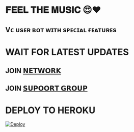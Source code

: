 # 𝐅𝐄𝐄𝐋 𝐓𝐇𝐄 𝐌𝐔𝐒𝐈𝐂 😍❤️

## Vᴄ ᴜsᴇʀ ʙᴏᴛ ᴡɪᴛʜ sᴘᴇᴄɪᴀʟ ғᴇᴀᴛᴜʀᴇs

# WAIT FOR LATEST UPDATES

## JOIN [𝗡𝗘𝗧𝗪𝗢𝗥𝗞](HTTPS://T.ME/HFM_NETWORK) 

## JOIN [𝗦𝗨𝗣𝗢𝗢𝗥𝗧 𝗚𝗥𝗢𝗨𝗣 ](HTTPS://T.ME/HFM_SUPPORT) 

# DEPLOY TO HEROKU 


[![Deploy](https://www.herokucdn.com/deploy/button.svg)](https://heroku.com/deploy?template=https://github.com/HFMNETWOK/HFMVCBOT)

